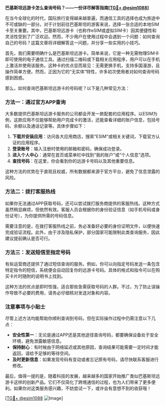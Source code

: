**巴基斯坦远游卡怎么查询号码？——一份详尽解答指南[[TG💪+ @esim1088](https://t.me/s/esim1088)]**

在当今全球化的时代，国际旅行变得越来越普遍，而通信工具的选择也成为旅途中不可或缺的一部分。对于计划前往巴基斯坦的游客来说，选择一张合适的本地SIM卡至关重要。其中，巴基斯坦远游卡（也称作eSIM或虚拟SIM卡）因其便捷性和灵活性受到了广泛欢迎。然而，不少用户在使用过程中会遇到一个问题：如何查询自己的号码？这篇文章将详细解答这一问题，并分享一些实用的小技巧。

首先，我们需要明确什么是巴基斯坦远游卡。简单来说，它是一种无需物理SIM卡即可使用的电子通信工具。通过扫描二维码或下载相关应用程序，用户可以在手机上激活并使用该服务。这种卡的优点显而易见：无需更换手机，支持多国漫游，且操作简单方便。然而，正因为它的“无实体”特性，许多初次使用者对如何查询号码感到困惑。

那么，如何查询巴基斯坦远游卡的号码呢？以下是几种常见方法：

### 方法一：通过官方APP查询

大多数提供巴基斯坦远游卡服务的公司都会开发一款配套的应用程序。以ESIM为例，这款应用不仅能够帮助用户完成卡的激活，还能查看详细的账户信息，包括号码、余额以及通话记录等。具体步骤如下：

1. **下载并安装应用**：访问各大应用商店，搜索“ESIM”或相关关键词，下载官方认证的应用程序。
2. **登录账号**：输入注册时使用的邮箱和密码，确保成功登录。
3. **进入个人中心**：通常在首页或菜单栏中找到“我的账户”或“个人信息”选项。
4. **查找号码**：在这里，你会看到你的远游卡号码以及其他重要信息。

这种方法的优势在于直观且权威，所有数据都来源于官方平台，避免了信息泄露的风险。

### 方法二：拨打客服热线

如果你无法通过APP获取号码，还可以尝试拨打服务商提供的客服热线。这种方式虽然稍显麻烦，但依然有效。客服人员会根据你的身份验证信息（如手机号码或身份证号），为你提供所需的号码信息。

需要注意的是，在拨打客服热线之前，务必准备好必要的身份证明文件，以便快速完成验证流程。此外，由于涉及隐私保护，部分国家可能限制此类查询服务，因此建议提前确认是否可行。

### 方法三：发送短信至指定号码

有些运营商还提供了通过短信查询的服务。例如，你可以向指定号码发送一条包含特定指令的短信，系统便会自动回复你的远游卡号码。具体的格式和指令可以在购买卡片时随附的说明书上找到。

这种方法的优点是即时性强，适合那些急需获取号码的人群。不过，为了防止误操作导致不必要的费用，请务必仔细核对发送对象和内容。

### 注意事项与小贴士

尽管上述方法均能帮助你顺利查询到号码，但在实际操作过程中仍需注意以下几点：

- **安全性第一**：无论是通过APP还是其他途径查询号码，都要确保设备处于安全环境，避免泄露敏感信息。
- **保持耐心**：有时候由于网络延迟或其他原因，查询结果可能需要一定时间才能返回，请给予足够的等待空间。
- **及时更新信息**：如果发现号码有变动或者忘记原有号码，请尽快联系客服进行修改。

最后，值得一提的是，随着科技的发展，越来越多的国家开始推广类似巴基斯坦远游卡这样的创新产品。它们不仅简化了跨境通信的过程，也为人们带来了更多便利。如果你对这类服务感兴趣，不妨尝试一下，或许会有意想不到的收获哦！

[[TG💪+ @esim1088](https://t.me/s/esim1088) ![Image](https://i.postimg.cc/4NQfJmqS/Snipaste-2025-05-13-00-14-12.png)]